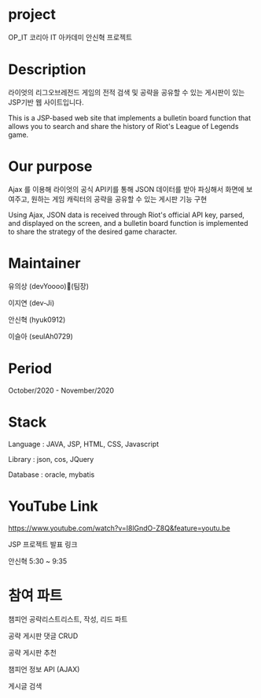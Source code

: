 # project
OP_IT
코리아 IT 아카데미 안신혁 프로젝트

# Description
라이엇의 리그오브레전드 게임의 전적 검색 및 공략을 공유할 수 있는 게시판이 있는 JSP기반 웹 사이트입니다.

This is a JSP-based web site that implements a bulletin board function that allows you to search and share the history of Riot's League of Legends game.


# Our purpose
Ajax 를 이용해 라이엇의 공식 API키를 통해 JSON 데이터를 받아 파싱해서 화면에 보여주고, 원하는 게임 캐릭터의 공략을 공유할 수 있는 게시판 기능 구현

Using Ajax, JSON data is received through Riot's official API key, parsed, and displayed on the screen, and a bulletin board function is implemented to share the strategy of the desired game character.

# Maintainer
유의상 (devYoooo)👑(팀장)

이지연 (dev-Ji)

안신혁 (hyuk0912)

이슬아 (seulAh0729)


# Period
October/2020 - November/2020

# Stack
Language : JAVA, JSP, HTML, CSS, Javascript

Library : json, cos, JQuery

Database : oracle, mybatis

# YouTube Link
https://www.youtube.com/watch?v=I8lGndO-Z8Q&feature=youtu.be

JSP 프로젝트 발표 링크

안신혁 5:30 ~ 9:35

# 참여 파트
챔피언 공략리스트리스트, 작성, 리드 파트

공략 게시판 댓글 CRUD

공략 게시판 추천

챔피언 정보 API (AJAX)

게시글 검색

